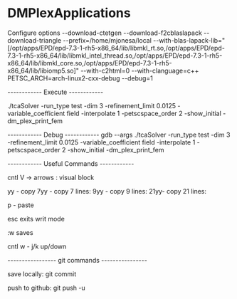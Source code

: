 DMPlexApplications
==================

 Configure options --download-ctetgen --download-f2cblaslapack --download-triangle --prefix=/home/mjonesa/local --with-blas-lapack-lib="[/opt/apps/EPD/epd-7.3-1-rh5-x86_64/lib/libmkl_rt.so,/opt/apps/EPD/epd-7.3-1-rh5-x86_64/lib/libmkl_intel_thread.so,/opt/apps/EPD/epd-7.3-1-rh5-x86_64/lib/libmkl_core.so,/opt/apps/EPD/epd-7.3-1-rh5-x86_64/lib/libiomp5.so]" --with-c2html=0 --with-clanguage=c++ PETSC_ARCH=arch-linux2-cxx-debug --debug=1


------------ Execute ------------

./tcaSolver -run_type test -dim 3 -refinement_limit 0.0125 -variable_coefficient field    -interpolate 1 -petscspace_order 2 -show_initial -dm_plex_print_fem


------------ Debug ------------
gdb --args ./tcaSolver -run_type test -dim 3 -refinement_limit 0.0125 -variable_coefficient field    -interpolate 1 -petscspace_order 2 -show_initial -dm_plex_print_fem


------------ Useful Commands ------------

cntl V -> arrows    : visual block

yy  - copy
7yy - copy  7  lines:
9yy - copy  9  lines:
21yy- copy  21 lines:

p   - paste



esc  exits writ mode

:w  saves

cntl w  - j/k  up/down



-----------------   git commands ----------------

save locally: git commit

push to github: git push -u
